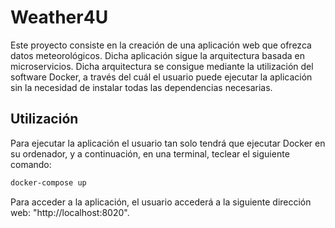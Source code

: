 # Weather4U

Este proyecto consiste en la creación de una aplicación web que ofrezca datos meteorológicos. Dicha aplicación sigue la arquitectura basada en microservicios. Dicha arquitectura se consigue mediante la utilización del software Docker, a través del cuál el usuario puede ejecutar la aplicación sin la necesidad de instalar todas las dependencias necesarias.

## Utilización

Para ejecutar la aplicación el usuario tan solo tendrá que ejecutar Docker en su ordenador, y a continuación, en una terminal, teclear el siguiente comando: 

```bash
docker-compose up
```

Para acceder a la aplicación, el usuario accederá a la siguiente dirección web: "http://localhost:8020".
